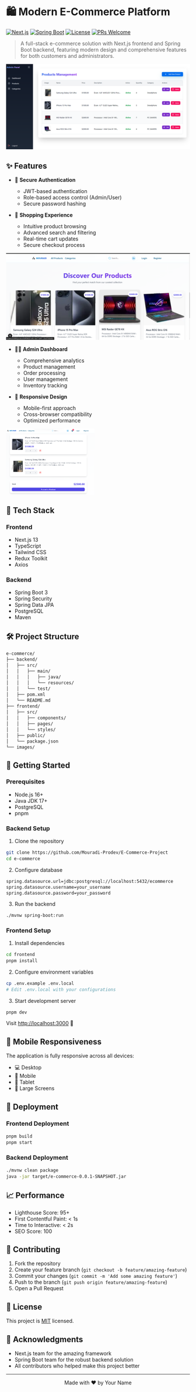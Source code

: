 # 🛍️ Modern E-Commerce Platform

[![Next.js](https://img.shields.io/badge/Next.js-13.0-blueviolet.svg)](https://nextjs.org/)
[![Spring Boot](https://img.shields.io/badge/Spring%20Boot-3.0.0-green.svg)](https://spring.io/projects/spring-boot)
[![License](https://img.shields.io/badge/License-MIT-blue.svg)](LICENSE)
[![PRs Welcome](https://img.shields.io/badge/PRs-welcome-brightgreen.svg)](http://makeapullrequest.com)

> A full-stack e-commerce solution with Next.js frontend and Spring Boot backend, featuring modern design and comprehensive features for both customers and administrators.

![Dashboard Preview](./images/dashboard-products.png)

## ✨ Features

- 🔐 **Secure Authentication**
  - JWT-based authentication
  - Role-based access control (Admin/User)
  - Secure password hashing

- 🛒 **Shopping Experience**
  - Intuitive product browsing
  - Advanced search and filtering
  - Real-time cart updates
  - Secure checkout process

![Products Page](./images/products.png)

- 👨‍💼 **Admin Dashboard**
  - Comprehensive analytics
  - Product management
  - Order processing
  - User management
  - Inventory tracking

- 📱 **Responsive Design**
  - Mobile-first approach
  - Cross-browser compatibility
  - Optimized performance

<div style="display: flex; justify-content: space-between;">
  <img src="./images/cart.png" alt="Shopping Cart" width="48%">
</div>

## 🚀 Tech Stack

### Frontend
- Next.js 13
- TypeScript
- Tailwind CSS
- Redux Toolkit
- Axios

### Backend
- Spring Boot 3
- Spring Security
- Spring Data JPA
- PostgreSQL
- Maven

## 🛠️ Project Structure

```
e-commerce/
├── backend/
│   ├── src/
│   │   ├── main/
│   │   │   ├── java/
│   │   │   └── resources/
│   │   └── test/
│   ├── pom.xml
│   └── README.md
├── frontend/
│   ├── src/
│   │   ├── components/
│   │   ├── pages/
│   │   └── styles/
│   ├── public/
│   └── package.json
└── images/
```

## 🏁 Getting Started

### Prerequisites

- Node.js 16+
- Java JDK 17+
- PostgreSQL
- pnpm

### Backend Setup

1. Clone the repository
```bash
git clone https://github.com/Mouradi-Prodev/E-Commerce-Project
cd e-commerce
```

2. Configure database
```properties
spring.datasource.url=jdbc:postgresql://localhost:5432/ecommerce
spring.datasource.username=your_username
spring.datasource.password=your_password
```

3. Run the backend
```bash
./mvnw spring-boot:run
```

### Frontend Setup

1. Install dependencies
```bash
cd frontend
pnpm install
```

2. Configure environment variables
```bash
cp .env.example .env.local
# Edit .env.local with your configurations
```

3. Start development server
```bash
pnpm dev
```

Visit [http://localhost:3000](http://localhost:3000) 🎉

## 📱 Mobile Responsiveness

The application is fully responsive across all devices:

- 💻 Desktop
- 📱 Mobile
- 📱 Tablet
- 📱 Large Screens

## 🚀 Deployment

### Frontend Deployment
```bash
pnpm build
pnpm start
```

### Backend Deployment
```bash
./mvnw clean package
java -jar target/e-commerce-0.0.1-SNAPSHOT.jar
```

## 📈 Performance

- Lighthouse Score: 95+
- First Contentful Paint: < 1s
- Time to Interactive: < 2s
- SEO Score: 100

## 🤝 Contributing

1. Fork the repository
2. Create your feature branch (`git checkout -b feature/amazing-feature`)
3. Commit your changes (`git commit -m 'Add some amazing feature'`)
4. Push to the branch (`git push origin feature/amazing-feature`)
5. Open a Pull Request

## 📝 License

This project is [MIT](LICENSE) licensed.

## 👏 Acknowledgments

- Next.js team for the amazing framework
- Spring Boot team for the robust backend solution
- All contributors who helped make this project better

---

<p align="center">
  Made with ❤️ by Your Name
</p>


